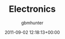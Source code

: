 ---
author: gbmhunter
date: 2011-09-02 12:18:13+00:00
draft: false
title: Electronics
type: page
url: /electronics
---